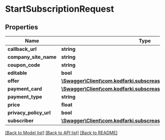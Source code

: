 # StartSubscriptionRequest

## Properties
Name | Type | Description | Notes
------------ | ------------- | ------------- | -------------
**callback_url** | **string** |  | [optional] 
**company_site_name** | **string** |  | [optional] 
**coupon_code** | **string** |  | [optional] 
**editable** | **bool** |  | [optional] 
**offer** | [**\Swagger\Client\com.kodfarki.subscreasy.client.model\Offer**](Offer.md) |  | [optional] 
**payment_card** | [**\Swagger\Client\com.kodfarki.subscreasy.client.model\PaymentCard**](PaymentCard.md) |  | [optional] 
**payment_type** | **string** |  | [optional] 
**price** | **float** |  | [optional] 
**privacy_policy_url** | **bool** |  | [optional] 
**subscriber** | [**\Swagger\Client\com.kodfarki.subscreasy.client.model\Subscriber**](Subscriber.md) |  | [optional] 

[[Back to Model list]](../README.md#documentation-for-models) [[Back to API list]](../README.md#documentation-for-api-endpoints) [[Back to README]](../README.md)


